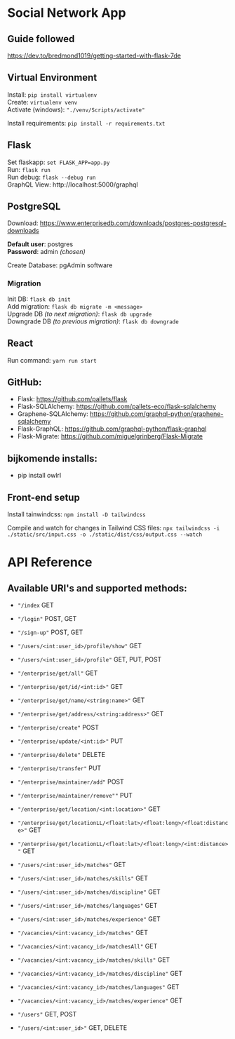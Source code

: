 # Social Network App

## Guide followed
https://dev.to/bredmond1019/getting-started-with-flask-7de

## Virtual Environment
Install: `pip install virtualenv`  
Create: `virtualenv venv`  
Activate (windows): `"./venv/Scripts/activate"`  
  
Install requirements: `pip install -r requirements.txt`

## Flask
Set flaskapp: `set FLASK_APP=app.py`  
Run: `flask run`  
Run debug: `flask --debug run`   
GraphQL View: http://localhost:5000/graphql

## PostgreSQL
Download: https://www.enterprisedb.com/downloads/postgres-postgresql-downloads  
  
**Default user**: postgres  
**Password**: admin *(chosen)*  

Create Database: pgAdmin software

### Migration
Init DB: `flask db init`  
Add migration: `flask db migrate -m <message>`  
Upgrade DB *(to next migration)*: `flask db upgrade`  
Downgrade DB *(to previous migration)*: `flask db downgrade`  

## React
Run command: `yarn run start`

## GitHub:
- Flask: https://github.com/pallets/flask
- Flask-SQLAlchemy: https://github.com/pallets-eco/flask-sqlalchemy  
- Graphene-SQLAlchemy: https://github.com/graphql-python/graphene-sqlalchemy  
- Flask-GraphQL: https://github.com/graphql-python/flask-graphql  
- Flask-Migrate: https://github.com/miguelgrinberg/Flask-Migrate

## bijkomende installs:
- pip install owlrl


## Front-end setup
Install tainwindcss: `npm install -D tailwindcss`

Compile and watch for changes in Tailwind CSS files: `npx tailwindcss -i ./static/src/input.css -o ./static/dist/css/output.css --watch`


# API Reference
## Available URI's and supported methods:
- `"/index` GET
- `"/login"` POST, GET
- `"/sign-up"` POST, GET
- `"/users/<int:user_id>/profile/show"` GET
- `"/users/<int:user_id>/profile"` GET, PUT, POST

- `"/enterprise/get/all"` GET
- `"/enterprise/get/id/<int:id>"` GET
- `"/enterprise/get/name/<string:name>"` GET
- `"/enterprise/get/address/<string:address>"` GET
- `"/enterprise/create"` POST
- `"/enterprise/update/<int:id>"` PUT
- `"/enterprise/delete"` DELETE
- `"/enterprise/transfer"` PUT
- `"/enterprise/maintainer/add"` POST
- `"/enterprise/maintainer/remove""` PUT
- `"/enterprise/get/location/<int:location>"` GET
- `"/enterprise/get/locationLL/<float:lat>/<float:long>/<float:distance>"` GET
- `"/enterprise/get/locationLL/<float:lat>/<float:long>/<int:distance>"` GET

- `"/users/<int:user_id>/matches"` GET
- `"/users/<int:user_id>/matches/skills"` GET
- `"/users/<int:user_id>/matches/discipline"` GET
- `"/users/<int:user_id>/matches/languages"` GET
- `"/users/<int:user_id>/matches/experience"` GET
- `"/vacancies/<int:vacancy_id>/matches"` GET
- `"/vacancies/<int:vacancy_id>/matchesAll"` GET
- `"/vacancies/<int:vacancy_id>/matches/skills"` GET
- `"/vacancies/<int:vacancy_id>/matches/discipline"` GET
- `"/vacancies/<int:vacancy_id>/matches/languages"` GET
- `"/vacancies/<int:vacancy_id>/matches/experience"` GET

- `"/users"` GET, POST
- `"/users/<int:user_id>"` GET, DELETE
